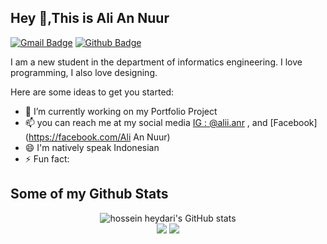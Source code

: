 ## Hey 👋,This is Ali An Nuur
[![Gmail Badge](https://img.shields.io/badge/-alianur043@gmail.com-c14438?style=flat&logo=Gmail&logoColor=white&link=mailto:alianur043@gmail.com)](mailto:alianur043@gmail.com) [![Github Badge](https://img.shields.io/badge/-AliiAnr-grey?style=flat&logo=github&logoColor=white&link=https://github.com/AliiAnr/)](https://www.github.com/AliiAnr/) <p align='left'>I am a new student in the department of informatics engineering. I love programming, I also love designing.</p>
Here are some ideas to get you started:

- 🔭 I’m currently working on my Portfolio Project
- 📫 you can reach me at my social media  [IG : @alii.anr](https://instagram.com/alii.anr) , and [Facebook](https://facebook.com/Ali An Nuur)
- 😄 I'm natively speak Indonesian
- ⚡ Fun fact: 

## Some of my Github Stats

<p align="center">
  <img src="https://github-readme-stats.vercel.app/api?username=aliianr&show_icons=true&include_all_commits=true&theme=monokai" alt="hossein heydari's GitHub stats" /><br />
  <img src="https://github-readme-streak-stats.herokuapp.com/?user=aliianr&theme=monokai"/>
  <img src="https://github-readme-stats.vercel.app/api/top-langs/?username=aliianr&layout=compact&theme=monokai&langs_count=12"/><br />
</p>
